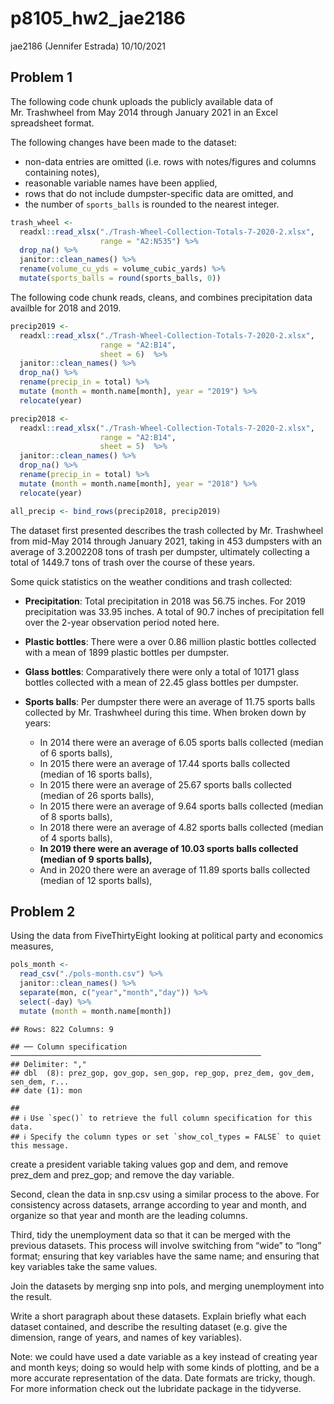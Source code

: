 p8105\_hw2\_jae2186
================
jae2186 (Jennifer Estrada)
10/10/2021

## Problem 1

The following code chunk uploads the publicly available data of
Mr. Trashwheel from May 2014 through January 2021 in an Excel
spreadsheet format.

The following changes have been made to the dataset:

-   non-data entries are omitted (i.e. rows with notes/figures and
    columns containing notes),
-   reasonable variable names have been applied,
-   rows that do not include dumpster-specific data are omitted, and
-   the number of `sports_balls` is rounded to the nearest integer.

``` r
trash_wheel <-
  readxl::read_xlsx("./Trash-Wheel-Collection-Totals-7-2020-2.xlsx", 
                    range = "A2:N535") %>% 
  drop_na() %>% 
  janitor::clean_names() %>% 
  rename(volume_cu_yds = volume_cubic_yards) %>% 
  mutate(sports_balls = round(sports_balls, 0)) 
```

The following code chunk reads, cleans, and combines precipitation data
availble for 2018 and 2019.

``` r
precip2019 <-
  readxl::read_xlsx("./Trash-Wheel-Collection-Totals-7-2020-2.xlsx", 
                    range = "A2:B14",
                    sheet = 6)  %>% 
  janitor::clean_names() %>% 
  drop_na() %>% 
  rename(precip_in = total) %>% 
  mutate (month = month.name[month], year = "2019") %>% 
  relocate(year)

precip2018 <-
  readxl::read_xlsx("./Trash-Wheel-Collection-Totals-7-2020-2.xlsx", 
                    range = "A2:B14",
                    sheet = 5)  %>% 
  janitor::clean_names() %>% 
  drop_na() %>% 
  rename(precip_in = total) %>% 
  mutate (month = month.name[month], year = "2018") %>% 
  relocate(year)

all_precip <- bind_rows(precip2018, precip2019)
```

The dataset first presented describes the trash collected by
Mr. Trashwheel from mid-May 2014 through January 2021, taking in 453
dumpsters with an average of 3.2002208 tons of trash per dumpster,
ultimately collecting a total of 1449.7 tons of trash over the course of
these years.

Some quick statistics on the weather conditions and trash collected:

-   <b>Precipitation</b>: Total precipitation in 2018 was 56.75 inches.
    For 2019 precipitation was 33.95 inches. A total of 90.7 inches of
    precipitation fell over the 2-year observation period noted here.

-   <b>Plastic bottles</b>: There were a over 0.86 million plastic
    bottles collected with a mean of 1899 plastic bottles per dumpster.

-   <b>Glass bottles</b>: Comparatively there were only a total of 10171
    glass bottles collected with a mean of 22.45 glass bottles per
    dumpster.

-   <b> Sports balls</b>: Per dumpster there were an average of 11.75
    sports balls collected by Mr. Trashwheel during this time. When
    broken down by years:

    -   In 2014 there were an average of 6.05 sports balls collected
        (median of 6 sports balls),
    -   In 2015 there were an average of 17.44 sports balls collected
        (median of 16 sports balls),
    -   In 2015 there were an average of 25.67 sports balls collected
        (median of 26 sports balls),
    -   In 2015 there were an average of 9.64 sports balls collected
        (median of 8 sports balls),
    -   In 2018 there were an average of 4.82 sports balls collected
        (median of 4 sports balls),
    -   <b>In 2019 there were an average of 10.03 sports balls collected
        (median of 9 sports balls),</b>
    -   And in 2020 there were an average of 11.89 sports balls
        collected (median of 12 sports balls),

## Problem 2

Using the data from FiveThirtyEight looking at political party and
economics measures,

``` r
pols_month <-
  read_csv("./pols-month.csv") %>% 
  janitor::clean_names() %>% 
  separate(mon, c("year","month","day")) %>% 
  select(-day) %>% 
  mutate (month = month.name[month])
```

    ## Rows: 822 Columns: 9

    ## ── Column specification ────────────────────────────────────────────────────────
    ## Delimiter: ","
    ## dbl  (8): prez_gop, gov_gop, sen_gop, rep_gop, prez_dem, gov_dem, sen_dem, r...
    ## date (1): mon

    ## 
    ## ℹ Use `spec()` to retrieve the full column specification for this data.
    ## ℹ Specify the column types or set `show_col_types = FALSE` to quiet this message.

create a president variable taking values gop and dem, and remove
prez\_dem and prez\_gop; and remove the day variable.

Second, clean the data in snp.csv using a similar process to the above.
For consistency across datasets, arrange according to year and month,
and organize so that year and month are the leading columns.

Third, tidy the unemployment data so that it can be merged with the
previous datasets. This process will involve switching from “wide” to
“long” format; ensuring that key variables have the same name; and
ensuring that key variables take the same values.

Join the datasets by merging snp into pols, and merging unemployment
into the result.

Write a short paragraph about these datasets. Explain briefly what each
dataset contained, and describe the resulting dataset (e.g. give the
dimension, range of years, and names of key variables).

Note: we could have used a date variable as a key instead of creating
year and month keys; doing so would help with some kinds of plotting,
and be a more accurate representation of the data. Date formats are
tricky, though. For more information check out the lubridate package in
the tidyverse.
